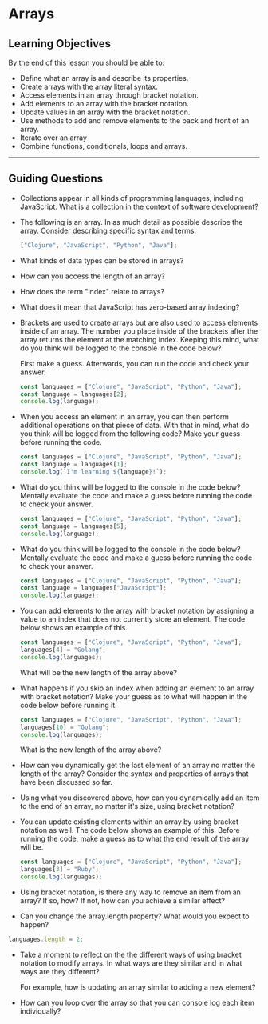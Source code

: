 # Arrays

## Learning Objectives

By the end of this lesson you should be able to:

- Define what an array is and describe its properties.
- Create arrays with the array literal syntax.
- Access elements in an array through bracket notation.
- Add elements to an array with the bracket notation.
- Update values in an array with the bracket notation.
- Use methods to add and remove elements to the back and front of an array.
- Iterate over an array
- Combine functions, conditionals, loops and arrays.

---

## Guiding Questions

- Collections appear in all kinds of programming languages, including JavaScript. What is a collection in the context of software development?

- The following is an array. In as much detail as possible describe the array. Consider describing specific syntax and terms.

  ```js
  ["Clojure", "JavaScript", "Python", "Java"];
  ```

- What kinds of data types can be stored in arrays?

- How can you access the length of an array?

- How does the term "index" relate to arrays?

- What does it mean that JavaScript has zero-based array indexing?

- Brackets are used to create arrays but are also used to access elements inside of an array. The number you place inside of the brackets after the array returns the element at the matching index. Keeping this mind, what do you think will be logged to the console in the code below?

  First make a guess. Afterwards, you can run the code and check your answer.

  ```js
  const languages = ["Clojure", "JavaScript", "Python", "Java"];
  const language = languages[2];
  console.log(language);
  ```

- When you access an element in an array, you can then perform additional operations on that piece of data. With that in mind, what do you think will be logged from the following code? Make your guess before running the code.

  ```js
  const languages = ["Clojure", "JavaScript", "Python", "Java"];
  const language = languages[1];
  console.log(`I'm learning ${language}!`);
  ```

- What do you think will be logged to the console in the code below? Mentally evaluate the code and make a guess before running the code to check your answer.

  ```js
  const languages = ["Clojure", "JavaScript", "Python", "Java"];
  const language = languages[5];
  console.log(language);
  ```

- What do you think will be logged to the console in the code below? Mentally evaluate the code and make a guess before running the code to check your answer.

  ```js
  const languages = ["Clojure", "JavaScript", "Python", "Java"];
  const language = languages["JavaScript"];
  console.log(language);
  ```

- You can add elements to the array with bracket notation by assigning a value to an index that does not currently store an element. The code below shows an example of this.

  ```js
  const languages = ["Clojure", "JavaScript", "Python", "Java"];
  languages[4] = "Golang";
  console.log(languages);
  ```

  What will be the new length of the array above?

- What happens if you skip an index when adding an element to an array with bracket notation? Make your guess as to what will happen in the code below before running it.

  ```js
  const languages = ["Clojure", "JavaScript", "Python", "Java"];
  languages[10] = "Golang";
  console.log(languages);
  ```

  What is the new length of the array above?

- How can you dynamically get the last element of an array no matter the length of the array? Consider the syntax and properties of arrays that have been discussed so far.

- Using what you discovered above, how can you dynamically add an item to the end of an array, no matter it's size, using bracket notation?

- You can update existing elements within an array by using bracket notation as well. The code below shows an example of this. Before running the code, make a guess as to what the end result of the array will be.

  ```js
  const languages = ["Clojure", "JavaScript", "Python", "Java"];
  languages[3] = "Ruby";
  console.log(languages);
  ```

- Using bracket notation, is there any way to remove an item from an array? If so, how? If not, how can you achieve a similar effect?

- Can you change the array.length property? What would you expect to happen?

```js
languages.length = 2;
```

- Take a moment to reflect on the the different ways of using bracket notation to modify arrays. In what ways are they similar and in what ways are they different?

  For example, how is updating an array similar to adding a new element?

- How can you loop over the array so that you can console log each item individually?
